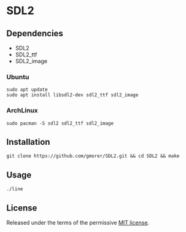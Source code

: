 # SDL2

## Dependencies

- SDL2
- SDL2\_ttf
- SDL2\_image

### Ubuntu

```
sudo apt update
sudo apt install libsdl2-dev sdl2_ttf sdl2_image
```

### ArchLinux

```
sudo pacman -S sdl2 sdl2_ttf sdl2_image
```

## Installation

```
git clone https://github.com/gmorer/SDL2.git && cd SDL2 && make
```

## Usage

```
./line
```

## License

Released under the terms of the permissive [MIT license](LICENSE).
